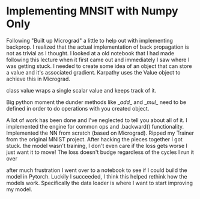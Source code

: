 # Implementing MNSIT with Numpy Only


Following "Built up Micrograd" a little to help out with implementing backprop.  I realized that the actual implementation of back propagation is not as trivial as I thought.  I looked at a old notebook that I had made following this lecture when it first came out and immediately I saw where I was getting stuck.  I needed to create some idea of an object that can store a value and it's associated gradient.  Karpathy uses the Value object to achieve this in Micrograd.     


class value wraps a single scalar value and keeps track of it.  

Big python moment the dunder methods like \__add__ and  \__mul__ need to be defined in order to do operations with you created object.



A lot of work has been done and I've neglected to tell you about all of it.  I implemented the engine for common ops and .backward() functionality.  Implemented the NN from scratch (based on Micrograd).  Ripped my Trainer from the original MNIST project.  After hacking the pieces together I got stuck.  the model wasn't training, I don't even care if the loss gets worse I just want it to move! The loss doesn't budge regardless of the cycles I run it over

after much frustration I went over to a notebook to see if I could build the model in Pytorch.  Luckily I succeeded, I think this helped rethink how the models work.  Specifically the data loader is where I want to start improving my model.  





